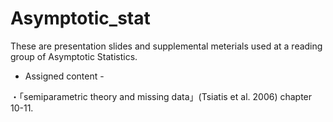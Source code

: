 # Asymptotic_stat

These are presentation slides and supplemental meterials used at a reading group of Asymptotic Statistics.

- Assigned content -

・「semiparametric theory and missing data」(Tsiatis et al. 2006) chapter 10-11.
